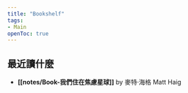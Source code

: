 ```yaml
---
title: "Bookshelf"
tags:
- Main
openToc: true
---
```


## 最近讀什麼

- **[[notes/Book-我們住在焦慮星球]]** by 麥特‧海格 Matt Haig